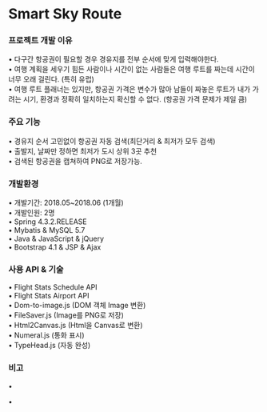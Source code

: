 # Smart Sky Route

<h3>프로젝트 개발 이유</h3>
&bull; 
다구간 항공권이 필요할 경우 경유지를 전부 순서에 맞게 입력해야한다.
<br>
&bull; 
여행 계획을 세우기 힘든 사람이나 시간이 없는 사람들은 여행 루트를 짜는데 시간이 너무 오래 걸린다. (특히 유럽)
<br>
&bull; 
여행 루트 플래너는 있지만, 항공권 가격은 변수가 많아 남들이 짜놓은 루트가 내가 가려는 시기, 환경과 정확히 일치하는지 확신할 수 없다.
(항공권 가격 문제가 제일 큼)

<h3>주요 기능</h3>
&bull; 
경유지 순서 고민없이 항공권 자동 검색(최단거리 & 최저가 모두 검색)
<br>
&bull; 
출발지, 날짜만 정하면 최저가 도시 상위 3곳 추천
<br>
&bull;
검색된 항공권을 캡쳐하여 PNG로 저장가능.

<h3>개발환경</h3>
&bull; 
개발기간: 2018.05~2018.06 (1개월)
<br>
&bull; 
개발인원:  2명
<br>
&bull; 
Spring 4.3.2.RELEASE
<br>
&bull; 
Mybatis & MySQL 5.7
<br>
&bull; 
Java & JavaScript & jQuery
<br>
&bull; 
Bootstrap 4.1 & JSP & Ajax


<h3>사용 API & 기술</h3>
&bull; 
Flight Stats Schedule API
<br>
&bull; 
Flight Stats Airport API

<br>
&bull; 
Dom-to-image.js (DOM 객체 Image 변환)

<br>
&bull; 
FileSaver.js (Image를 PNG로 저장)

<br>
&bull; 
Html2Canvas.js (Html을 Canvas로 변환)

<br>
&bull; 
Numeral.js (통화 표시)

<br>
&bull; 
TypeHead.js (자동 완성)

<h3>비고</h3>

&bull; 

&bull; 
